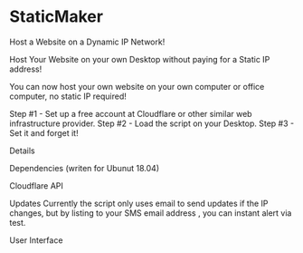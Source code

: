 # StaticMaker
Host a Website on a Dynamic IP Network!

Host Your Website on your own Desktop without paying for a Static IP address!

You can now host your own website on your own computer or office computer, no static IP required!

Step #1 - Set up a free account at Cloudflare or other similar web infrastructure provider.
Step #2 - Load the script on your Desktop.
Step #3 - Set it and forget it!

Details

Dependencies
(writen for Ubunut 18.04)

Cloudflare API 

Updates
Currently the script only uses email to send updates if the IP changes, but by listing to your SMS email address , you can instant alert via test.

User Interface


